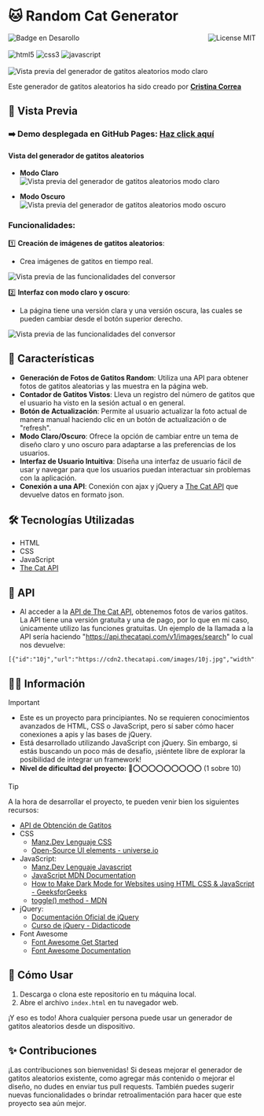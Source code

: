 # 🐱 Random Cat Generator
![Badge en Desarollo](https://img.shields.io/badge/STATUS-FINALIZADO-violet)
<img align="right" alt="License MIT" src="https://img.shields.io/badge/LICENSE-MIT-green" /> <br/><br/>
<img alt="html5" src="https://img.shields.io/badge/-HTML5-E34F26?style=flat-square&logo=html5&logoColor=white" />
<img alt="css3" src="https://img.shields.io/badge/-CSS3-1572B6?style=flat-square&logo=css3&logoColor=white" />
<img alt="javascript" src="https://img.shields.io/badge/-JavaScript-F7DF1E?style=flat-square&logo=javascript&logoColor=black" />
<br/><br/>
![Vista previa del generador de gatitos aleatorios modo claro](https://github.com/CrisCorreaS/random-cat-generator/blob/main/img/visualizaci%C3%B3n/generador-vista-clara.png)

Este generador de gatitos aleatorios ha sido creado por **[Cristina Correa](https://www.linkedin.com/in/cristina-correa-segade/)**

## 👀 Vista Previa

### ➡️ **Demo desplegada en GitHub Pages:** **[Haz click aquí](https://criscorreas.github.io/random-cat-generator/)**

#### Vista del generador de gatitos aleatorios
- **Modo Claro**
![Vista previa del generador de gatitos aleatorios modo claro](https://github.com/CrisCorreaS/random-cat-generator/blob/main/img/visualizaci%C3%B3n/generador-vista-clara.png)

- **Modo Oscuro**
![Vista previa del generador de gatitos aleatorios modo oscuro](https://github.com/CrisCorreaS/random-cat-generator/blob/main/img/visualizaci%C3%B3n/generador-vista-oscura.png)

### Funcionalidades:
 1️⃣ **Creación de imágenes de gatitos aleatorios**:
  - Crea imágenes de gatitos en tiempo real.
    
 ![Vista previa de las funcionalidades del conversor](https://github.com/CrisCorreaS/random-cat-generator/blob/main/video/feature1.gif)

 2️⃣ **Interfaz con modo claro y oscuro**:
  - La página tiene una versión clara y una versión oscura, las cuales se pueden cambiar desde el botón superior derecho.
    
 ![Vista previa de las funcionalidades del conversor](https://github.com/CrisCorreaS/random-cat-generator/blob/main/video/feature2.gif)

## 🌱 Características

- **Generación de Fotos de Gatitos Random**: Utiliza una API para obtener fotos de gatitos aleatorias y las muestra en la página web.
- **Contador de Gatitos Vistos**: Lleva un registro del número de gatitos que el usuario ha visto en la sesión actual o en general.
- **Botón de Actualización**: Permite al usuario actualizar la foto actual de manera manual haciendo clic en un botón de actualización o de "refresh".
- **Modo Claro/Oscuro**: Ofrece la opción de cambiar entre un tema de diseño claro y uno oscuro para adaptarse a las preferencias de los usuarios.
- **Interfaz de Usuario Intuitiva**: Diseña una interfaz de usuario fácil de usar y navegar para que los usuarios puedan interactuar sin problemas con la aplicación.
- **Conexión a una API**: Conexión con ajax y jQuery a [The Cat API](https://thecatapi.com/) que devuelve datos en formato json.
 
## 🛠️ Tecnologías Utilizadas

- HTML
- CSS
- JavaScript
- [The Cat API](https://api.thecatapi.com/v1/images/search)

## 🤖 API
- Al acceder a la [API de The Cat API](https://thecatapi.com/), obtenemos fotos de varios gatitos. La API tiene una versión gratuíta y una de pago, por lo que en mi caso, únicamente utilizo las funciones gratuitas. Un ejemplo de la llamada a la API sería haciendo "https://api.thecatapi.com/v1/images/search" lo cual nos devuelve:
 ```
[{"id":"10j","url":"https://cdn2.thecatapi.com/images/10j.jpg","width":500,"height":335}]
 ```

## 🔎💡 Información
> [!IMPORTANT]
> - Este es un proyecto para principiantes. No se requieren conocimientos avanzados de HTML, CSS o JavaScript, pero sí saber cómo hacer conexiones a apis y las bases de jQuery.
> - Está desarrollado utilizando JavaScript con jQuery. Sin embargo, si estás buscando un poco más de desafío, ¡siéntete libre de explorar la posibilidad de integrar un framework!
> - **Nivel de dificultad del proyecto:** 🔴⭕⭕⭕⭕⭕⭕⭕⭕⭕ (1 sobre 10)

> [!TIP]
> A la hora de desarrollar el proyecto, te pueden venir bien los siguientes recursos:
> - [API de Obtención de Gatitos](https://thecatapi.com/)
> - CSS
>    - [Manz.Dev Lenguaje CSS](https://lenguajecss.com/css/)
>    - [Open-Source UI elements - universe.io](https://uiverse.io/)
> - JavaScript:
>    - [Manz.Dev Lenguaje Javascript](https://lenguajejs.com/javascript/)
>    - [JavaScript MDN Documentation](https://developer.mozilla.org/en-US/docs/Web/JavaScript)
>    - [How to Make Dark Mode for Websites using HTML CSS & JavaScript - GeeksforGeeks](https://www.geeksforgeeks.org/how-to-make-dark-mode-for-websites-using-html-css-javascript/)
>    - [toggle() method - MDN](https://developer.mozilla.org/en-US/docs/Web/API/DOMTokenList/toggle)
> - jQuery:
>    - [Documentación Oficial de jQuery](https://jquery.com/)
>    - [Curso de jQuery - Didacticode](https://didacticode.com/curso/curso-de-jquery/)
> - Font Awesome
>    - [Font Awesome Get Started](https://fontawesome.com/docs/web/setup/get-started)
>    - [Font Awesome Documentation](https://fontawesome.com/v5/docs/web/reference-icons/)

## 📓 Cómo Usar

1. Descarga o clona este repositorio en tu máquina local.
2. Abre el archivo `index.html` en tu navegador web.

¡Y eso es todo! Ahora cualquier persona puede usar un generador de gatitos aleatorios desde un dispositivo.

## ✨ Contribuciones

¡Las contribuciones son bienvenidas! Si deseas mejorar el generador de gatitos aleatorios existente, como agregar más contenido o mejorar el diseño, no dudes en enviar tus pull requests. También puedes sugerir nuevas funcionalidades o brindar retroalimentación para hacer que este proyecto sea aún mejor.
